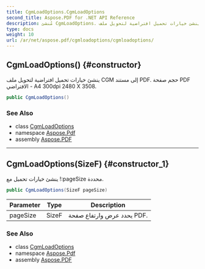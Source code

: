 ```yaml
---
title: CgmLoadOptions.CgmLoadOptions
second_title: Aspose.PDF for .NET API Reference
description: مُنشئ CgmLoadOptions. ينشئ خيارات تحميل افتراضية لتحويل ملف CGM إلى مستند PDF. حجم صفحة PDF الافتراضي A4 300dpi 2480 X 3508
type: docs
weight: 10
url: /ar/net/aspose.pdf/cgmloadoptions/cgmloadoptions/
---
```

## CgmLoadOptions() {#constructor}

ينشئ خيارات تحميل افتراضية لتحويل ملف CGM إلى مستند PDF. حجم صفحة PDF الافتراضي - A4 300dpi 2480 X 3508.

```csharp
public CgmLoadOptions()
```

### See Also

* class [CgmLoadOptions](../)
* namespace [Aspose.Pdf](../../../aspose.pdf/)
* assembly [Aspose.PDF](../../../)

---

## CgmLoadOptions(SizeF) {#constructor_1}

ينشئ خيارات تحميل مع !:pageSize محددة.

```csharp
public CgmLoadOptions(SizeF pageSize)
```

| Parameter | Type | Description |
| --- | --- | --- |
| pageSize | SizeF | يحدد عرض وارتفاع صفحة PDF. |

### See Also

* class [CgmLoadOptions](../)
* namespace [Aspose.Pdf](../../../aspose.pdf/)
* assembly [Aspose.PDF](../../../)